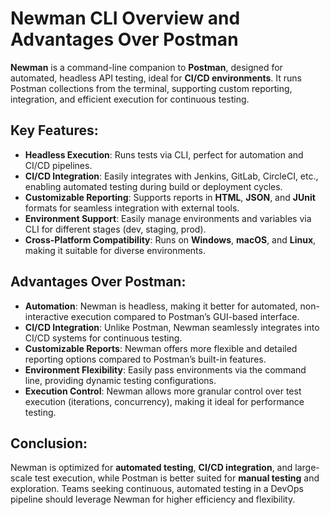 # Newman CLI Overview and Advantages Over Postman

**Newman** is a command-line companion to **Postman**, designed for automated, headless API testing, ideal for **CI/CD environments**. It runs Postman collections from the terminal, supporting custom reporting, integration, and efficient execution for continuous testing.

## Key Features:
- **Headless Execution**: Runs tests via CLI, perfect for automation and CI/CD pipelines.
- **CI/CD Integration**: Easily integrates with Jenkins, GitLab, CircleCI, etc., enabling automated testing during build or deployment cycles.
- **Customizable Reporting**: Supports reports in **HTML**, **JSON**, and **JUnit** formats for seamless integration with external tools.
- **Environment Support**: Easily manage environments and variables via CLI for different stages (dev, staging, prod).
- **Cross-Platform Compatibility**: Runs on **Windows**, **macOS**, and **Linux**, making it suitable for diverse environments.

## Advantages Over Postman:
- **Automation**: Newman is headless, making it better for automated, non-interactive execution compared to Postman’s GUI-based interface.
- **CI/CD Integration**: Unlike Postman, Newman seamlessly integrates into CI/CD systems for continuous testing.
- **Customizable Reports**: Newman offers more flexible and detailed reporting options compared to Postman’s built-in features.
- **Environment Flexibility**: Easily pass environments via the command line, providing dynamic testing configurations.
- **Execution Control**: Newman allows more granular control over test execution (iterations, concurrency), making it ideal for performance testing.

## Conclusion:
Newman is optimized for **automated testing**, **CI/CD integration**, and large-scale test execution, while Postman is better suited for **manual testing** and exploration. Teams seeking continuous, automated testing in a DevOps pipeline should leverage Newman for higher efficiency and flexibility.
